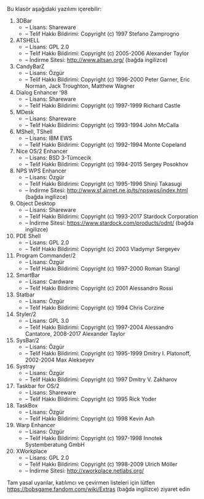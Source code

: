 Bu klasör aşağıdaki yazılımı içerebilir:

1. 3DBar
   - – Lisans: Shareware
   - – Telif Hakkı Bildirimi: Copyright (c) 1997 Stefano Zamprogno
2. ATSHELL
   - – Lisans: GPL 2.0
   - – Telif Hakkı Bildirimi: Copyright (c) 2005-2006 Alexander Taylor
   - – İndirme Sitesi: http://www.altsan.org/ (bağda ingilizce)
3. CandyBarZ
   - – Lisans: Özgür
   - – Telif Hakkı Bildirimi: Copyright (c) 1996-2000 Peter Garner, Eric Norman, Jack Troughton, Matthew Wagner
4. Dialog Enhancer '98
   - – Lisans: Shareware
   - – Telif Hakkı Bildirimi: Copyright (c) 1997-1999 Richard Castle
5. MDesk
   - – Lisans: Shareware
   - – Telif Hakkı Bildirimi: Copyright (c) 1993-1994 John McCalla
6. MShell, TShell
   - – Lisans: IBM EWS
   - – Telif Hakkı Bildirimi: Copyright (c) 1992-1994 Monte Copeland
7. Nice OS/2 Enhancer
   - – Lisans: BSD 3-Tümcecik
   - – Telif Hakkı Bildirimi: Copyright (c) 1994-2015 Sergey Posokhov
8. NPS WPS Enhancer
   - – Lisans: Özgür
   - – Telif Hakkı Bildirimi: Copyright (c) 1995-1996 Shinji Takasugi
   - – İndirme Sitesi: http://www.sf.airnet.ne.jp/ts/npswps/index.html (bağda ingilizce)
9. Object Desktop
   - – Lisans: Shareware
   - – Telif Hakkı Bildirimi: Copyright (c) 1993-2017 Stardock Corporation
   - – İndirme Sitesi: https://www.stardock.com/products/odnt/ (bağda ingilizce)
10. PDE Shell
    - – Lisans: GPL 2.0
    - – Telif Hakkı Bildirimi: Copyright (c) 2003 Vladymyr Sergeyev
11. Program Commander/2
    - – Lisans: Özgür
    - – Telif Hakkı Bildirimi: Copyright (c) 1997-2000 Roman Stangl
12. SmartBar
    - – Lisans: Cardware
    - – Telif Hakkı Bildirimi: Copyright (c) 2001 Alessandro Rossi
13. Statbar
    - – Lisans: Özgür
    - – Telif Hakkı Bildirimi: Copyright (c) 1994 Chris Corzine
14. Styler/2
    - – Lisans: GPL 3.0
    - – Telif Hakkı Bildirimi: Copyright (c) 1997-2004 Alessandro Cantatore, 2008-2017 Alexander Taylor
15. SysBar/2
    - – Lisans: Özgür
    - – Telif Hakkı Bildirimi: Copyright (c) 1995-1999 Dmitry I. Platonoff, 2002-2004 Max Alekseyev
16. Systray
    - – Lisans: Özgür
    - – Telif Hakkı Bildirimi: Copyright (c) 1997 Dmitry V. Zakharov
17. Taskbar for OS/2
    - – Lisans: Shareware
    - – Telif Hakkı Bildirimi: Copyright (c) 1995 Rick Yoder
18. TaskBox
    - – Lisans: Özgür
    - – Telif Hakkı Bildirimi: Copyright (c) 1998 Kevin Ash
19. Warp Enhancer
    - – Lisans: Özgür
    - – Telif Hakkı Bildirimi: Copyright (c) 1997-1998 Innotek Systemberatung GmbH
20. XWorkplace
    - – Lisans: GPL 2.0
    - – Telif Hakkı Bildirimi: Copyright (c) 1998-2009 Ulrich Möller
    - – İndirme Sitesi: http://xworkplace.netlabs.org/

Tam yasal uyarılar, katılımcı ve çevirmen listeleri için lütfen https://bobsgame.fandom.com/wiki/Extras (bağda ingilizce) ziyaret edin
